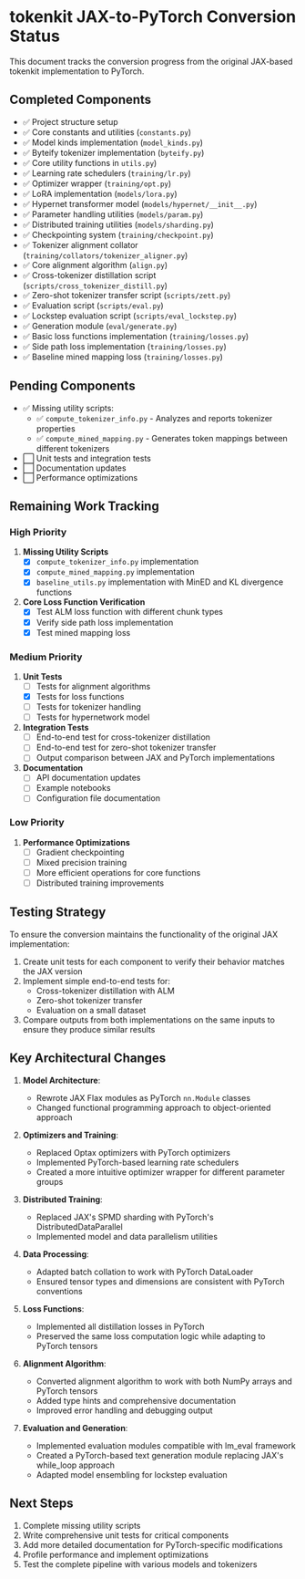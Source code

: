 # tokenkit JAX-to-PyTorch Conversion Status

This document tracks the conversion progress from the original JAX-based tokenkit implementation to PyTorch.

## Completed Components

- ✅ Project structure setup
- ✅ Core constants and utilities (`constants.py`)
- ✅ Model kinds implementation (`model_kinds.py`) 
- ✅ Byteify tokenizer implementation (`byteify.py`)
- ✅ Core utility functions in `utils.py`)
- ✅ Learning rate schedulers (`training/lr.py`)
- ✅ Optimizer wrapper (`training/opt.py`)
- ✅ LoRA implementation (`models/lora.py`)
- ✅ Hypernet transformer model (`models/hypernet/__init__.py`)
- ✅ Parameter handling utilities (`models/param.py`)
- ✅ Distributed training utilities (`models/sharding.py`)
- ✅ Checkpointing system (`training/checkpoint.py`)
- ✅ Tokenizer alignment collator (`training/collators/tokenizer_aligner.py`)
- ✅ Core alignment algorithm (`align.py`)
- ✅ Cross-tokenizer distillation script (`scripts/cross_tokenizer_distill.py`)
- ✅ Zero-shot tokenizer transfer script (`scripts/zett.py`)
- ✅ Evaluation script (`scripts/eval.py`)
- ✅ Lockstep evaluation script (`scripts/eval_lockstep.py`)
- ✅ Generation module (`eval/generate.py`)
- ✅ Basic loss functions implementation (`training/losses.py`)
- ✅ Side path loss implementation (`training/losses.py`)
- ✅ Baseline mined mapping loss (`training/losses.py`)

## Pending Components

- ✅ Missing utility scripts:
  - ✅ `compute_tokenizer_info.py` - Analyzes and reports tokenizer properties
  - ✅ `compute_mined_mapping.py` - Generates token mappings between different tokenizers
- ⬜️ Unit tests and integration tests
- ⬜️ Documentation updates
- ⬜️ Performance optimizations

## Remaining Work Tracking

### High Priority

1. **Missing Utility Scripts**
   - [x] `compute_tokenizer_info.py` implementation
   - [x] `compute_mined_mapping.py` implementation
   - [x] `baseline_utils.py` implementation with MinED and KL divergence functions

2. **Core Loss Function Verification**
   - [x] Test ALM loss function with different chunk types
   - [x] Verify side path loss implementation
   - [x] Test mined mapping loss

### Medium Priority

1. **Unit Tests**
   - [ ] Tests for alignment algorithms
   - [x] Tests for loss functions
   - [ ] Tests for tokenizer handling
   - [ ] Tests for hypernetwork model

2. **Integration Tests**
   - [ ] End-to-end test for cross-tokenizer distillation
   - [ ] End-to-end test for zero-shot tokenizer transfer
   - [ ] Output comparison between JAX and PyTorch implementations

3. **Documentation**
   - [ ] API documentation updates
   - [ ] Example notebooks
   - [ ] Configuration file documentation

### Low Priority

1. **Performance Optimizations**
   - [ ] Gradient checkpointing
   - [ ] Mixed precision training
   - [ ] More efficient operations for core functions
   - [ ] Distributed training improvements

## Testing Strategy

To ensure the conversion maintains the functionality of the original JAX implementation:

1. Create unit tests for each component to verify their behavior matches the JAX version
2. Implement simple end-to-end tests for:
   - Cross-tokenizer distillation with ALM
   - Zero-shot tokenizer transfer 
   - Evaluation on a small dataset
3. Compare outputs from both implementations on the same inputs to ensure they produce similar results

## Key Architectural Changes

1. **Model Architecture**:
   - Rewrote JAX Flax modules as PyTorch `nn.Module` classes
   - Changed functional programming approach to object-oriented approach

2. **Optimizers and Training**:
   - Replaced Optax optimizers with PyTorch optimizers
   - Implemented PyTorch-based learning rate schedulers
   - Created a more intuitive optimizer wrapper for different parameter groups

3. **Distributed Training**:
   - Replaced JAX's SPMD sharding with PyTorch's DistributedDataParallel
   - Implemented model and data parallelism utilities

4. **Data Processing**:
   - Adapted batch collation to work with PyTorch DataLoader
   - Ensured tensor types and dimensions are consistent with PyTorch conventions

5. **Loss Functions**:
   - Implemented all distillation losses in PyTorch
   - Preserved the same loss computation logic while adapting to PyTorch tensors

6. **Alignment Algorithm**:
   - Converted alignment algorithm to work with both NumPy arrays and PyTorch tensors
   - Added type hints and comprehensive documentation
   - Improved error handling and debugging output

7. **Evaluation and Generation**:
   - Implemented evaluation modules compatible with lm_eval framework
   - Created a PyTorch-based text generation module replacing JAX's while_loop approach
   - Adapted model ensembling for lockstep evaluation

## Next Steps

1. Complete missing utility scripts
2. Write comprehensive unit tests for critical components
3. Add more detailed documentation for PyTorch-specific modifications
4. Profile performance and implement optimizations
5. Test the complete pipeline with various models and tokenizers